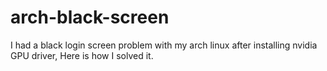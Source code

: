# arch-black-screen
I had a black login screen problem with my arch linux after installing nvidia GPU driver, Here is how I solved it.
